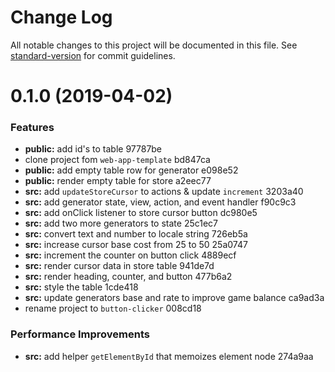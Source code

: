 # Change Log

All notable changes to this project will be documented in this file. See [standard-version](https://github.com/conventional-changelog/standard-version) for commit guidelines.

# 0.1.0 (2019-04-02)


### Features

* **public:** add id's to table 97787be
* clone project fom `web-app-template` bd847ca
* **public:** add empty table row for generator e098e52
* **public:** render empty table for store a2eec77
* **src:** add `updateStoreCursor` to actions & update `increment` 3203a40
* **src:** add generator state, view, action, and event handler f90c9c3
* **src:** add onClick listener to store cursor button dc980e5
* **src:** add two more generators to state 25c1ec7
* **src:** convert text and number to locale string 726eb5a
* **src:** increase cursor base cost from 25 to 50 25a0747
* **src:** increment the counter on button click 4889ecf
* **src:** render cursor data in store table 941de7d
* **src:** render heading, counter, and button 477b6a2
* **src:** style the table 1cde418
* **src:** update generators base and rate to improve game balance ca9ad3a
* rename project to `button-clicker` 008cd18


### Performance Improvements

* **src:** add helper `getElementById` that memoizes element node 274a9aa

